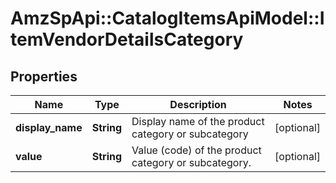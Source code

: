 # AmzSpApi::CatalogItemsApiModel::ItemVendorDetailsCategory

## Properties
Name | Type | Description | Notes
------------ | ------------- | ------------- | -------------
**display_name** | **String** | Display name of the product category or subcategory | [optional] 
**value** | **String** | Value (code) of the product category or subcategory. | [optional] 

